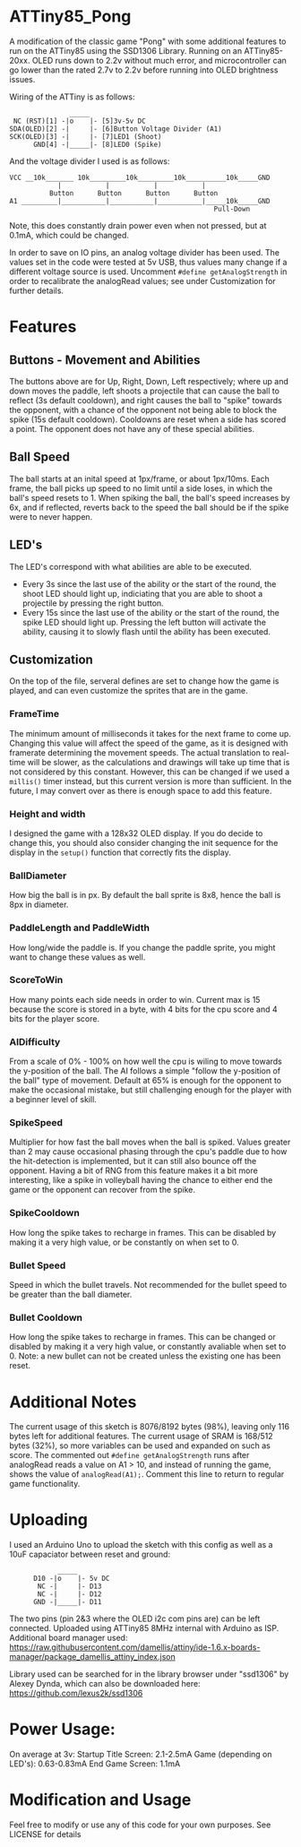 # ATTiny85_Pong

A modification of the classic game "Pong" with some additional features to run on the ATTiny85 using the SSD1306 Library. Running on an ATTiny85-20xx. OLED runs down to 2.2v without much error, and microcontroller can go lower than the rated 2.7v to 2.2v before running into OLED brightness issues.

Wiring of the ATTiny is as follows:
```
               _____
 NC (RST)[1] -|o    |- [5]3v-5v DC
SDA(OLED)[2] -|     |- [6]Button Voltage Divider (A1)
SCK(OLED)[3] -|     |- [7]LED1 (Shoot)
      GND[4] -|_____|- [8]LED0 (Spike)

```
And the voltage divider I used is as follows:
```
VCC __10k_______ 10k_________10k_________10k__________10k_____GND
            |           |           |           |
          Button      Button      Button      Button
A1 _________|___________|___________|___________|_____10k_____GND 
                                                   Pull-Down
```
Note, this does constantly drain power even when not pressed, but at 0.1mA, which could be changed.

In order to save on IO pins, an analog voltage divider has been used. The values set in the code were tested at 5v USB, thus values many change if a different voltage source is used. Uncomment `#define getAnalogStrength` in order to recalibrate the analogRead values; see under Customization for further details.

# Features

## Buttons - Movement and Abilities
The buttons above are for Up, Right, Down, Left respectively; where up and down moves the paddle, left shoots a projectile that can cause the ball to reflect (3s default cooldown), and right causes the ball to "spike" towards the opponent, with a chance of the opponent not being able to block the spike (15s default cooldown). Cooldowns are reset when a side has scored a point. The opponent does not have any of these special abilities.

## Ball Speed
The ball starts at an inital speed at 1px/frame, or about 1px/10ms. Each frame, the ball picks up speed to no limit until a side loses, in which the ball's speed resets to 1. When spiking the ball, the ball's speed increases by 6x, and if reflected, reverts back to the speed the ball should be if the spike were to never happen.

## LED's
The LED's correspond with what abilities are able to be executed. 
- Every 3s since the last use of the ability or the start of the round, the shoot LED should light up, indiciating that you are able to shoot a projectile by pressing the right button. 
- Every 15s since the last use of the ability or the start of the round, the spike LED should light up. Pressing the left button will activate the ability, causing it to slowly flash until the ability has been executed.

## Customization
On the top of the file, serveral defines are set to change how the game is played, and can even customize the sprites that are in the game.
### FrameTime
The minimum amount of milliseconds it takes for the next frame to come up. Changing this value will affect the speed of the game, as it is designed with framerate determining the movement speeds. The actual translation to real-time will be slower, as the calculations and drawings will take up time that is not considered by this constant. However, this can be changed if we used a `millis()` timer instead, but this current version is more than sufficient. In the future, I may convert over as there is enough space to add this feature.
### Height and width
I designed the game with a 128x32 OLED display. If you do decide to change this, you should also consider changing the init sequence for the display in the `setup()` function that correctly fits the display.
### BallDiameter
How big the ball is in px. By default the ball sprite is 8x8, hence the ball is 8px in diameter.
### PaddleLength and PaddleWidth
How long/wide the paddle is. If you change the paddle sprite, you might want to change these values as well.
### ScoreToWin
How many points each side needs in order to win. Current max is 15 because the score is stored in a byte, with 4 bits for the cpu score and 4 bits for the player score.
### AIDifficulty
From a scale of 0% - 100% on how well the cpu is wiling to move towards the y-position of the ball. The AI follows a simple "follow the y-position of the ball" type of movement. Default at 65% is enough for the opponent to make the occasional mistake, but still challenging enough for the player with a beginner level of skill.
### SpikeSpeed
Multiplier for how fast the ball moves when the ball is spiked. Values greater than 2 may cause occasional phasing through the cpu's paddle due to how the hit-detection is implemented, but it can still also bounce off the opponent. Having a bit of RNG from this feature makes it a bit more interesting, like a spike in volleyball having the chance to either end the game or the opponent can recover from the spike.
### SpikeCooldown
How long the spike takes to recharge in frames. This can be disabled by making it a very high value, or be constantly on when set to 0.
### Bullet Speed
Speed in which the bullet travels. Not recommended for the bullet speed to be greater than the ball diameter.
### Bullet Cooldown
How long the spike takes to recharge in frames. This can be changed or disabled by making it a very high value, or constantly avaliable when set to 0. Note: a new bullet can not be created unless the existing one has been reset.

# Additional Notes
The current usage of this sketch is 8076/8192 bytes (98%), leaving only 116 bytes left for additional features. 
The current usage of SRAM is 168/512 bytes (32%), so more variables can be used and expanded on such as score.
The commented out `#define getAnalogStrength` runs after analogRead reads a value on A1 > 10, and instead of running the game, shows the value of `analogRead(A1);`. Comment this line to return to regular game functionality.


# Uploading
I used an Arduino Uno to upload the sketch with this config as well as a 10uF capaciator between reset and ground:
```
            _____
      D10 -|o    |- 5v DC
       NC -|     |- D13
       NC -|     |- D12 
      GND -|_____|- D11

```
The two pins (pin 2&3 where the OLED i2c com pins are) can be left connected.
Uploaded using ATTiny85 8MHz internal with Arduino as ISP.
Additional board manager used: 
https://raw.githubusercontent.com/damellis/attiny/ide-1.6.x-boards-manager/package_damellis_attiny_index.json

Library used can be searched for in the library browser under "ssd1306" by Alexey Dynda, which can also be downloaded here:
https://github.com/lexus2k/ssd1306


# Power Usage:
On average at 3v:
  Startup Title Screen: 2.1-2.5mA
  Game (depending on LED's): 0.63-0.83mA 
  End Game Screen: 1.1mA

# Modification and Usage
Feel free to modify or use any of this code for your own purposes. See LICENSE for details
